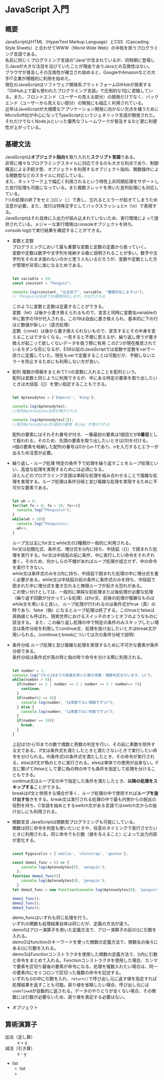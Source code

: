 # JavaScript 入門

## 概要

JavaScriptはHTML（HyperText Markup Language）とCSS（Cascading Style Sheets）と合わせてWWW（World Wide Web）の中核を担うプログラミング言語である。  
名前に同じくプログラミング言語の”Java”が含まれているが、同時期に登場したJavaが大きな注目を浴びていたことが理由でありJavaとの互換性はない。  
ブラウザが普及しその互換性が確立され始めると、GoogleやAmazonなどの大手IT企業が積極的に利用を始めた。  
現在のJavaScriptはソフトウェア開発系プラットフォームGitHubが発表する「GitHub上で最も使われたプログラミング言語」で圧倒的な1位に君臨している。また、フロントエンド（ユーザーの見える部分）の開発だけでなく、バックエンド（ユーザーから見えない部分）の開発にも幅広く利用されている。  
近年はJavaScriptが大規模なアプリケーション開発に向かない欠点を補うためにMicroSoft社が中心になってTypeScriptというジェネリック言語が開発された。それだけでなくNode.jsといった優秀なフレームワークが普及するなど更に利便性が上がっている。  


## 基礎文法

JavaScriptは**オブジェクト指向**を取り入れた**スクリプト言語**である。  
非常に様々なプログラミングスタイルに対応できるのも大きな利点であり、制御構造による手続き型、オブジェクトを利用するオブジェクト指向、関数操作による関数型などのスタイルに対応している。  
また、ネットワーク上で幅広く利用されるという特性上非同期処理をサポートした並行処理も可能になっている。また複数スレッドを用いた並列処理にも対応している。  
1つの処理の終了をセミコロン（;）で表し、忘れるとエラーが起きてしまうため注意が必要。また、改行は特殊文字としてバックスラッシュとn（\n）で表現する。  
JavaScriptはそれ自体に入出力が組み込まれていないため、実行環境によって提供されている。メジャーな実行環境はconsoleオブジェクトを持ち、console.log()で実行結果を確認することができる。
+ 変数と定数  
  プログラミングにおいて最も重要な変数と定数の定義から扱っていく。  
  変数や定数は数字や文字列を格納する箱と説明されることが多い。数字や文字列をそのまま扱わないのかと思う人もいるだろうが、変数や定数とした方が管理が非常に楽になるためである。
  ~~~JavaScript

  let variable = 19;
  const constant = "Penguin";

  console.log(constant, "は全部で", variable, "種類存在します\n");
  //「Penguinは全部で19種類存在します」が出力される

  ~~~
  このように変数と定数は定義することができる。  
  変数（let）は後から書き換えられるもので、宣言と同時に変数名variableの中に数字の19が代入される。この19は自由に書き換えられ、基本的に下の行ほど数値が新しい（逐次処理）  
  定数（const）は後から書き換えられないもので、宣言するとその中身を変えることはできなくなる。一見すると不便に思えるが、繰り返し使うが書き換えが起こって欲しくないデータを扱う際に有用
  この2つが現在推奨されているモダンな形になるが、ES6以前のJavaScriptでは変数や定数をvarで一括りに定義していた。現在もvarで定義することは可能だが、予期しないエラーを防止するためにも利用しない方が良い。

+ 配列
  複数の情報をまとめて1つの変数に入れることを配列という。  
  配列は変数と同じように利用できるが、中にある特定の要素を取り出したいときは大括弧（[]）を使い指定することもできる。
  ~~~JavaScript

  let Aptenodytes = ['Emperor', 'King'];

  console.log(Aptenodytes);
  //配列Aptenodytes全体が表示される

  console.log(Aptenodytes[1]);
  //配列Aptenodytesの1番目の要素（King）が表示される

  ~~~
  配列の要素にはそれぞれ番号が付き、一番最初の要素は1個目だが**0番目**として扱われる。そのため、先頭の要素を取り出したいときは[0]を付ける。  
  n個の要素を格納した配列の番号は0からn-1であり、nを入力するとエラーが出るため注意が必要。

+ 繰り返し・ループ処理
  特定の条件下で処理を繰り返すことをループ処理といい、高度な処理を実現するためには必須になる。  
  ほとんどのプログラミング言語は単純な処理を組み合わせることで複雑な処理を実現する。ループ処理は条件分岐と並び複雑な処理を実現するために不可欠な要素である。  
  ~~~JavaScript

  let wh = 0;
  for(let fo = 0; fo > 18; fo++){
    console.log("Penguin\n");
  }
  while(wh > 18){
    console.log("Penguin\n);
    wh++;
  }

  ~~~
  ループ文は主にfor文とwhile文の2種類が一般的に利用される。  
  for文は初期化式、条件式、増分式を()内に持ち、中括弧（{}）で囲まれた処理を実行する。for文は中括弧の前に条件、中に実行したい命令をそれぞれ書く。そのため、何かしらの不備があればループ処理が成立せず、中の命令を実行できない。  
  while文は条件式のみを()内に持ち、中括弧で囲まれた処理の中に増分式を書く必要がある。while文は中括弧の前の条件に条件式のみを持ち、中括弧で囲まれた中に増分式を書き忘れると無限ループが起きる恐れがある。  
  この使い分けとしては、一般的に単純な前処理または後処理が必要な処理（繰り返す回数が分かっている処理）はfor文、前後の処理が複雑なものはwhile文を用いると良い。
  ループ処理が行われるのは条件式がtrue（真）の時であり、false（偽）になるとループ処理は終了する。このtrueとfalseは真偽値とも呼ばれ、現実世界におけるスイッチのオンとオフのようなものに該当する。
  また、この繰り返し処理の中で特定の条件のみスキップしたい場合は条件分岐を利用してcontinue文、処理を抜け出したいときはbreak文が用いられる。（continueとbreakについては次の条件分岐で説明）

+ 条件分岐
  ループ処理と並び複雑な処理を実現するために不可欠な要素が条件分岐である。  
  条件分岐は条件式が真の時と偽の時で命令を分ける際に利用される。
  ~~~JavaScript

  let number = 1;
  console.log("1から10までの素数を除いた数の奇数・偶数判定を行います。\n");
  while(number > 0){
    if(number == 2 | number == 3 | number == 5 | number== 7){
      continue;
    }
    if(number%2 == 0){
      console.log(number, "は素数でない偶数です\n");
    } else {
      console.log(number, "は素数でない奇数です\n");
    }
    if(number == 10){
      break;
    }
  }

  ~~~
  上記は1から10までの数で偶数と奇数の判定を行い、その前に素数を除外する文である。
  if文は条件式を満たしたときと満たさないときで実行したい命令を分けられる。if(条件式)の条件式を満たしたとき、その命令が実行される。elseはif文が偽のときに実行される。elseは単体での使用が出来ない。if文に繋げてifelseとして更に偽の時の中でも条件を指定して処理を分けることもできる。  
  continue文はループ文の中で指定した条件を満たしたとき、**以降の処理をスキップする**ことができる。  
  breakはif文と併用する場合が多く、ループ処理の中で使用すれば**ループを抜け出す**働きをする。break文は実行される処理の中で最も内側からの脱出の役割を持ち、C言語を始めとするswitch文がある言語ではswitch文からの抜け出しにも利用される。

+ 関数宣言
  JavaScriptは関数型プログラミングも可能にしている。  
  関数は同じ命令を何度も使いたいときや、任意のタイミングで実行させたいときに利用される。同じ命令でも引数（値を与えること）によって出力内容が変化する。
  ~~~JavaScript

  const Pygoscelis = ['adelie', 'chinstrap', 'gentoo'];

  const demo1_func = () => {
      console.log(Aptenodytes[0], 'penguin');
    };
  function demo2_func(){
      console.log(Aptenodytes[0], 'penguin');
    }
  let demo3_func = new Function(console.log(Aptenodytes[0], 'penguin'));

  demo1_func();
  demo2_func();
  demo3_func();
  ~~~  
  demo_funcはいずれも同じ処理を行う。  
  いずれの関数も処理結果自体は同じだが、定義の方法が違う。  
  demo1はアロー演算子を用いた定義方法で、アロー演算子の前の()に引数を入れる。  
  demo2はfunctionのキーワードを使った関数の定義方法で、関数名の後ろにある()に引数を入れる。  
  demo3はFunctionコンストラクタを使用した関数の定義方法で、()内に引数と命令をまとめて入れる。Functionコンストラクタを使用した場合、カンマで要素を区切り最後の要素が命令になる。処理を複数入れたい場合は、同一の要素内にセミコロンで区切った複数の命令を記述する。  
  いずれも()の中に引数を入れ、`return()`で呼び出し元に返す値を指定すれば処理結果を返すことも可能。戻り値を省略したい場合、呼び出し元には`undefined`が自動的に返される。データのやりとりが全くない場合、その関数には引数が必要ないため、戻り値を表記する必要はない。

+ オブジェクト
  


## 算術演算子
<dl>
    <dt>加法（足し算）</dt>
    <dd>x + y</dd>
    <dt>減法（引き算）</dt>
    <dd>x - y</dd>
</dl>

- list
    - list
    - 